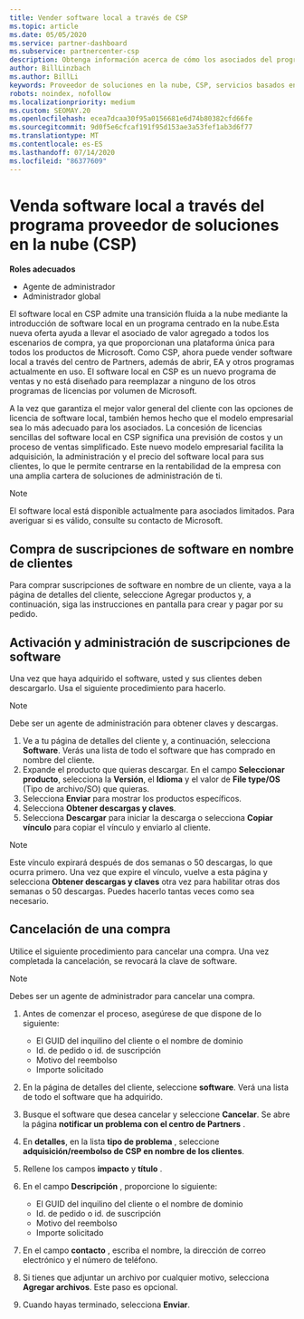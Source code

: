 ```yaml
---
title: Vender software local a través de CSP
ms.topic: article
ms.date: 05/05/2020
ms.service: partner-dashboard
ms.subservice: partnercenter-csp
description: Obtenga información acerca de cómo los asociados del programa CSP pueden comprar, administrar, vender y cancelar suscripciones de software locales en nombre de los clientes del centro de Partners.
author: BillLinzbach
ms.author: BillLi
keywords: Proveedor de soluciones en la nube, CSP, servicios basados en la nube, Azure, Office 365, Dynamics, partner de CSP, vender en CSP, partner directo, partner de CSP directo, revendedor de CSP indirecto, CSP directo, CSP indirecto, modelo directo, modelo indirecto, revendedor indirecto, proveedor indirecto, proveedor, distribuidor, programa proveedor de soluciones en la nube
robots: noindex, nofollow
ms.localizationpriority: medium
ms.custom: SEOMAY.20
ms.openlocfilehash: ecea7dcaa30f95a0156681e6d74b80382cfd66fe
ms.sourcegitcommit: 9d0f5e6cfcaf191f95d153ae3a53fef1ab3d6f77
ms.translationtype: MT
ms.contentlocale: es-ES
ms.lasthandoff: 07/14/2020
ms.locfileid: "86377609"
---
```

# <a name="sell-on-premise-software-through-the-cloud-solution-provider-csp-program"></a>Venda software local a través del programa proveedor de soluciones en la nube (CSP)

**Roles adecuados**

- Agente de administrador
- Administrador global

El software local en CSP admite una transición fluida a la nube mediante la introducción de software local en un programa centrado en la nube.Esta nueva oferta ayuda a llevar el asociado de valor agregado a todos los escenarios de compra, ya que proporcionan una plataforma única para todos los productos de Microsoft. Como CSP, ahora puede vender software local a través del centro de Partners, además de abrir, EA y otros programas actualmente en uso. El software local en CSP es un nuevo programa de ventas y no está diseñado para reemplazar a ninguno de los otros programas de licencias por volumen de Microsoft. 
 
A la vez que garantiza el mejor valor general del cliente con las opciones de licencia de software local, también hemos hecho que el modelo empresarial sea lo más adecuado para los asociados. La concesión de licencias sencillas del software local en CSP significa una previsión de costos y un proceso de ventas simplificado. Este nuevo modelo empresarial facilita la adquisición, la administración y el precio del software local para sus clientes, lo que le permite centrarse en la rentabilidad de la empresa con una amplia cartera de soluciones de administración de ti. 

>[!NOTE]
>El software local está disponible actualmente para asociados limitados. Para averiguar si es válido, consulte su contacto de Microsoft. 


## <a name="buy-software-subscriptions-on-behalf-of-customers"></a>Compra de suscripciones de software en nombre de clientes

Para comprar suscripciones de software en nombre de un cliente, vaya a la página de detalles del cliente, seleccione Agregar productos y, a continuación, siga las instrucciones en pantalla para crear y pagar por su pedido.

## <a name="activate-and-manage-software-subscriptions"></a>Activación y administración de suscripciones de software

Una vez que haya adquirido el software, usted y sus clientes deben descargarlo. Usa el siguiente procedimiento para hacerlo. 

>[!NOTE]
>Debe ser un agente de administración para obtener claves y descargas. 

1. Ve a tu página de detalles del cliente y, a continuación, selecciona **Software**. Verás una lista de todo el software que has comprado en nombre del cliente. 
2.  Expande el producto que quieras descargar. En el campo **Seleccionar producto**, selecciona la **Versión**, el **Idioma** y el valor de **File type/OS** (Tipo de archivo/SO) que quieras. 
3.  Selecciona **Enviar** para mostrar los productos específicos. 
4.  Selecciona **Obtener descargas y claves**. 
5.  Selecciona **Descargar** para iniciar la descarga o selecciona **Copiar vínculo** para copiar el vínculo y enviarlo al cliente. 

>[!NOTE]
>Este vínculo expirará después de dos semanas o 50 descargas, lo que ocurra primero. Una vez que expire el vínculo, vuelve a esta página y selecciona **Obtener descargas y claves** otra vez para habilitar otras dos semanas o 50 descargas. Puedes hacerlo tantas veces como sea necesario. 


## <a name="cancel-a-purchase"></a>Cancelación de una compra
Utilice el siguiente procedimiento para cancelar una compra. Una vez completada la cancelación, se revocará la clave de software. 

>[!NOTE]
>Debes ser un agente de administrador para cancelar una compra. 

1.  Antes de comenzar el proceso, asegúrese de que dispone de lo siguiente: 
    -   El GUID del inquilino del cliente o el nombre de dominio
    -   Id. de pedido o id. de suscripción
    -   Motivo del reembolso
    -   Importe solicitado

2.  En la página de detalles del cliente, seleccione **software**. Verá una lista de todo el software que ha adquirido. 

3.  Busque el software que desea cancelar y seleccione **Cancelar**. Se abre la página **notificar un problema con el centro de Partners** . 

4.  En **detalles**, en la lista **tipo de problema** , seleccione **adquisición/reembolso de CSP en nombre de los clientes**.

5.  Rellene los campos **impacto** y **título** . 

6.  En el campo **Descripción** , proporcione lo siguiente: 
    -   El GUID del inquilino del cliente o el nombre de dominio
    -   Id. de pedido o id. de suscripción
    -   Motivo del reembolso
    -   Importe solicitado

7.  En el campo **contacto** , escriba el nombre, la dirección de correo electrónico y el número de teléfono. 

8.  Si tienes que adjuntar un archivo por cualquier motivo, selecciona **Agregar archivos**. Este paso es opcional. 

9.  Cuando hayas terminado, selecciona **Enviar**.